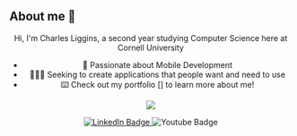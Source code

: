 
## About me 🦥
<p align="center">
  Hi, I'm Charles Liggins, a second year studying Computer Science here at Cornell University 
</p>
<ul align="center">
  <li>
     📲 Passionate about Mobile Development 
  </li>
  <li>
    🧑🏽‍💻 Seeking to create applications that people want and need to use
  </li>
  <li>
    ⌨️ Check out my portfolio [] to learn more about me!
  </li>
</ul>


<p align="center">
  <a href="https://skillicons.dev">
    <img src="https://skillicons.dev/icons?i=git,figma,swift,js,html,css,ts,python,tailwind, java" />
  </a>
</p>

<div id="badges" align="center">
  <a href="https://www.linkedin.com/in/charles-liggins-31189b274/"> 
  <img src="https://img.shields.io/badge/LinkedIn-blue?style=for-the-badge&logo=linkedin&logoColor=white" alt="LinkedIn Badge"/>
  </a>
  <a href"https://www.youtube.com/@Xhetherr">
  <img src="https://img.shields.io/badge/YouTube-red?style=for-the-badge&logo=youtube&logoColor=white" alt="Youtube Badge"/>
  </a>
</div>
